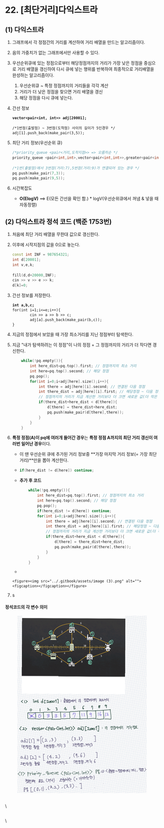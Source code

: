 # 22. \[최단거리]다익스트라

## (1) 다익스트라

1. 그래프에서 각 정점간의 거리를 계산하여 거리 배열을 만드는 알고리즘이다.
2. 음의 가중치가 없는 그래프에서만 사용할 수 있다.
3. 우선순위큐에 있는 정점으로부터  해당정점까지의 거리가 가장 낮은 정점을 중심으로 거리 배열을 갱신하여 다시 큐에 넣는 행위를 반복하여 최종적으로 거리배열을 완성하는 알고리즘이다.
   1. 우선순위큐 \~ 특정 정점까지의 거리들을 각각 계산
   2. 거리가 더 낮은 정점을 찾으면 거리 배열을 갱신
   3. 해당 정점을 다시 큐에 넣는다.
4.  간선 정보

    <pre class="language-cpp"><code class="lang-cpp"><strong>vector&#x3C;pair&#x3C;int, int>> adj[20001]; 
    </strong><strong>
    </strong>/*1번점(출발점) ~ 3번점(도착점) 사이의 길이가 5인경우 */
    adj[1].push_back(make_pair(3,5));
    </code></pre>
5.  최단 거리 정보(우선순위 큐)

    ```cpp
    /*priority_queue <pair<거리,도착지점>> => 오름차순 */
    priority_queue <pair<int,int>,vector<pair<int,int>>,greater<pair<int,int>>> pq;

    /*1번(출발점)에서 3번점(거리:7),5번점(거리:9)가 연결되어 있는 경우 */
    pq.push(make_pair(7,3));
    pq.push(make_pair(9,5));
    ```
6. 시간복잡도
   * **O(ElogV)** ==> E(모든 간선을 확인 함.) \* logV(우선순위큐에서 꺼냄 & 넣을 때 자동정렬)

## (2) 다익스트라 정석 코드 (백준 1753번)

1. 처음에 최단 거리 배열을 무한대 값으로 갱신한다.
2.  이후에 시작지점의 값을 0으로 놓는다.

    ```cpp
    const int INF = 987654321;
    int d[20001];
    int v,e,k;

    fill(d,d+20000,INF);
    cin >> v >> e >> k;
    d[k]=0;
    ```
3.  간선 정보를 저장한다.

    <pre class="language-cpp"><code class="lang-cpp"><strong>int a,b,c;
    </strong>for(int i=1;i&#x3C;=e;i++){
            cin >> a >> b >> c;
            adj[a].push_back(make_pair(b,c));
    }
    </code></pre>
4. 지금의 정점에서 보았을 때 가장 최소거리를 지닌 정점부터 탐색한다.
5.  지금 "내가 탐색하려는 이 정점"이 나의 정점 + 그 정점까지의 거리가 더 작다면 갱신한다.

    ```cpp
        while(!pq.empty()){
            int here_dist=pq.top().first; // 정점까지의 최소 거리
            int here=pq.top().second; // 해당 정점
            pq.pop();
            for(int i=0;i<adj[here].size();i++){
                int there = adj[here][i].second; // 연결된 다음 정점
                int there_dist = adj[here][i].first; // 해당정점 ~ 다음 정점까지의 거리
                // 정점까지의 거리가 지금 계산한 거리보다 더 크면 새로운 값(더 작은 값)으로 갱신한다.
                if(there_dist+here_dist < d[there]){
                    d[there] = there_dist+here_dist;
                    pq.push(make_pair(d[there],there));
                }
            }
        }
    ```
6. **특정 정점(A)이 pq에 여러개 들어간 경우**는 **특정 정점 A까지의 최단 거리 갱신이 여러번 일어난 경우**이다.
   * 이 땐 우선순위 큐에 추가된 거리 정보중 **가장 마지막 거리 정보(= 가장 최단 거리)**만을 뽑아 계산한다.
   * ```cpp
     if(here_dist != d[here]) continue;
     ```
   *   **추가 후 코드**

       ```cpp
           while(!pq.empty()){
               int here_dist=pq.top().first; // 정점까지의 최소 거리
               int here=pq.top().second; // 해당 정점
               pq.pop();
               if(here_dist != d[here]) continue;
               for(int i=0;i<adj[here].size();i++){
                   int there = adj[here][i].second; // 연결된 다음 정점
                   int there_dist = adj[here][i].first; // 해당정점 ~ 다음 정점까지의 거리
                   // 정점까지의 거리가 지금 계산한 거리보다 더 크면 새로운 값(더 작은 값)으로 갱신한다.
                   if(there_dist+here_dist < d[there]){
                       d[there] = there_dist+here_dist;
                       pq.push(make_pair(d[there],there));
                   }
               }
           }
       ```
   *

       <figure><img src="../.gitbook/assets/image (3).png" alt=""><figcaption></figcaption></figure>
7. s

#### 정석코드의 각 변수 의미

<figure><img src="../.gitbook/assets/image.png" alt=""><figcaption></figcaption></figure>

\
\


\
\
